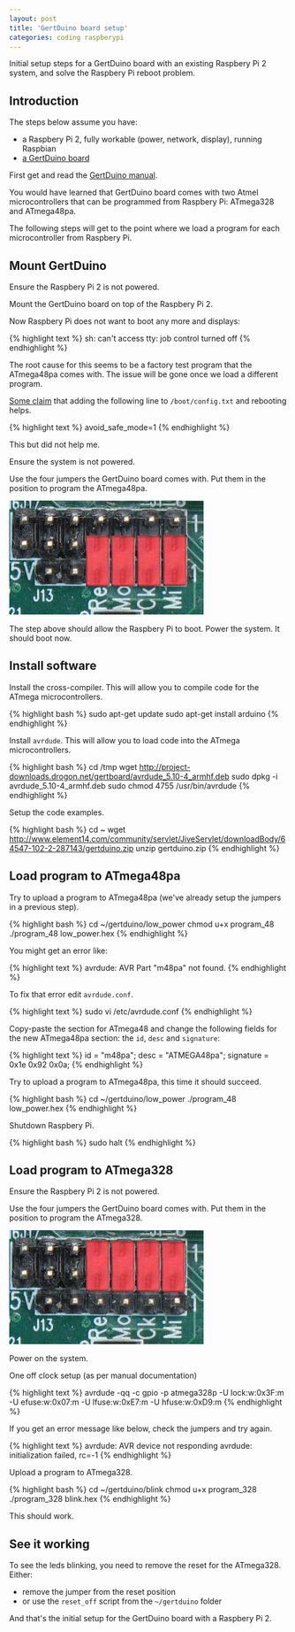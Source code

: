 ```yaml
---
layout: post
title: 'GertDuino board setup'
categories: coding raspberypi
---
```


Initial setup steps for a GertDuino board with an existing Raspbery Pi 2
system, and solve the Raspbery Pi reboot problem.


## Introduction

The steps below assume you have:

- a Raspbery Pi 2, fully workable (power, network, display), running Raspbian
- [a GertDuino board][gertduino]

First get and read the [GertDuino manual][manual].

You would have learned that GertDuino board comes with two Atmel
microcontrollers that can be programmed from Raspbery Pi: ATmega328 and
ATmega48pa.

The following steps will get to the point where we load a program for each
microcontroller from Raspbery Pi.


## Mount GertDuino

Ensure the Raspbery Pi 2 is not powered.

Mount the GertDuino board on top of the Raspbery Pi 2.

Now Raspbery Pi does not want to boot any more and displays:

{% highlight text %}
sh: can't access tty: job control turned off
{% endhighlight %}

The root cause for this seems to be a factory test program that the ATmega48pa
comes with. The issue will be gone once we load a different program.

[Some claim][source] that adding the following line to `/boot/config.txt` and rebooting helps.

{% highlight text %}
avoid_safe_mode=1
{% endhighlight %}

This but did not help me.

Ensure the system is not powered.

Use the four jumpers the GertDuino board comes with. Put them in the position
to program the ATmega48pa.

![Jumpers position to program ATmega48pa](/assets/2015-10-04-pi-gertduino-start/program-48-jumpers.jpg)

The step above should allow the Raspbery Pi to boot. Power the system. It
should boot now.


## Install software

Install the cross-compiler. This will allow you to compile code for the
ATmega microcontrollers.

{% highlight bash %}
sudo apt-get update
sudo apt-get install arduino
{% endhighlight %}

Install `avrdude`. This will allow you to load code into the ATmega
microcontrollers.

{% highlight bash %}
cd /tmp
wget http://project-downloads.drogon.net/gertboard/avrdude_5.10-4_armhf.deb
sudo dpkg -i avrdude_5.10-4_armhf.deb
sudo chmod 4755 /usr/bin/avrdude
{% endhighlight %}

Setup the code examples.

{% highlight bash %}
cd ~
wget http://www.element14.com/community/servlet/JiveServlet/downloadBody/64547-102-2-287143/gertduino.zip
unzip gertduino.zip
{% endhighlight %}


## Load program to ATmega48pa

Try to upload a program to ATmega48pa (we've already setup the jumpers in a
previous step).

{% highlight bash %}
cd ~/gertduino/low_power
chmod u+x program_48
./program_48 low_power.hex
{% endhighlight %}

You might get an error like:

{% highlight text %}
avrdude: AVR Part "m48pa" not found.
{% endhighlight %}

To fix that error edit `avrdude.conf`.

{% highlight text %}
sudo vi /etc/avrdude.conf
{% endhighlight %}

Copy-paste the section for ATmega48 and change the following fields for
the new ATmega48pa section: the `id`, `desc` and `signature`:

{% highlight text %}
id               = "m48pa";
desc             = "ATMEGA48pa";
signature        = 0x1e 0x92 0x0a;
{% endhighlight %}

Try to upload a program to ATmega48pa, this time it should succeed.

{% highlight bash %}
cd ~/gertduino/low_power
./program_48 low_power.hex
{% endhighlight %}

Shutdown Raspbery Pi.

{% highlight bash %}
sudo halt
{% endhighlight %}


## Load program to ATmega328

Ensure the Raspbery Pi 2 is not powered.

Use the four jumpers the GertDuino board comes with. Put them in the position
to program the ATmega328.

![Jumpers position to program ATmega328](/assets/2015-10-04-pi-gertduino-start/program-328-jumpers.jpg)

Power on the system.

One off clock setup (as per manual documentation)

{% highlight text %}
avrdude -qq -c gpio -p atmega328p -U lock:w:0x3F:m -U efuse:w:0x07:m -U lfuse:w:0xE7:m -U hfuse:w:0xD9:m
{% endhighlight %}

If you get an error message like below, check the jumpers and try again.

{% highlight text %}
avrdude: AVR device not responding
avrdude: initialization failed, rc=-1
{% endhighlight %}

Upload a program to ATmega328.

{% highlight bash %}
cd ~/gertduino/blink
chmod u+x program_328
./program_328 blink.hex
{% endhighlight %}

This should work.


## See it working

To see the leds blinking, you need to remove the reset for the ATmega328.
Either:

- remove the jumper from the reset position
- or use the `reset_off` script from the `~/gertduino` folder

And that's the initial setup for the GertDuino board with a Raspbery Pi 2.


[gertduino]:  http://www.element14.com/community/community/raspberry-pi/raspberry-pi-accessories/gertduino
[manual]:     http://www.element14.com/community/docs/DOC-64534/l/user-manual-for-gertduino-board
[source]:     http://www.raspberrypi-spy.co.uk/2013/12/gertduino-getting-started-tutorial-hello-world/

